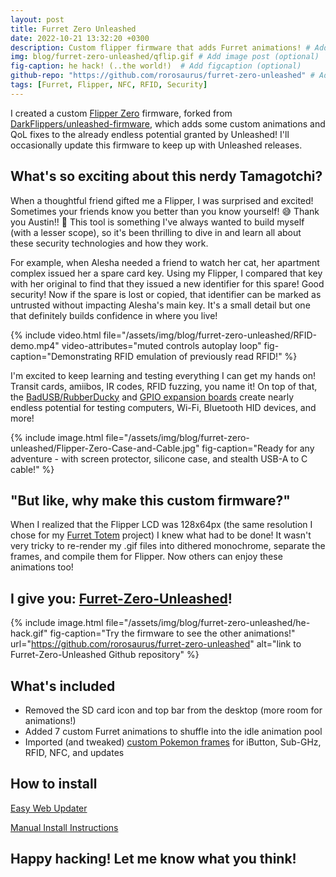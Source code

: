 ```yaml
---
layout: post
title: Furret Zero Unleashed
date: 2022-10-21 13:32:20 +0300
description: Custom flipper firmware that adds Furret animations! # Add post description (optional)
img: blog/furret-zero-unleashed/qflip.gif # Add image post (optional)
fig-caption: he hack! (..the world!)  # Add figcaption (optional)
github-repo: "https://github.com/rorosaurus/furret-zero-unleashed" # Add github repo (optional)
tags: [Furret, Flipper, NFC, RFID, Security]
---
```


I created a custom [Flipper Zero](https://flipperzero.one/) firmware, forked from [DarkFlippers/unleashed-firmware](https://github.com/DarkFlippers/unleashed-firmware), which adds some custom animations and QoL fixes to the already endless potential granted by Unleashed! I'll occasionally update this firmware to keep up with Unleashed releases.

## What's so exciting about this nerdy Tamagotchi?

When a thoughtful friend gifted me a Flipper, I was surprised and excited! Sometimes your friends know you better than you know yourself! 😅 Thank you Austin!! 💜 This tool is something I've always wanted to build myself (with a lesser scope), so it's been thrilling to dive in and learn all about these security technologies and how they work.

For example, when Alesha needed a friend to watch her cat, her apartment complex issued her a spare card key. Using my Flipper, I compared that key with her original to find that they issued a new identifier for this spare! Good security! Now if the spare is lost or copied, that identifier can be marked as untrusted without impacting Alesha's main key. It's a small detail but one that definitely builds confidence in where you live!

{% include video.html 
    file="/assets/img/blog/furret-zero-unleashed/RFID-demo.mp4"
    video-attributes="muted controls autoplay loop"
    fig-caption="Demonstrating RFID emulation of previously read RFID!"
%}

I'm excited to keep learning and testing everything I can get my hands on! Transit cards, amiibos, IR codes, RFID fuzzing, you name it! On top of that, the [BadUSB/RubberDucky](https://docs.flipperzero.one/bad-usb) and [GPIO expansion boards](https://docs.flipperzero.one/gpio-and-modules) create nearly endless potential for testing computers, Wi-Fi, Bluetooth HID devices, and more!

{% include image.html 
    file="/assets/img/blog/furret-zero-unleashed/Flipper-Zero-Case-and-Cable.jpg"
    fig-caption="Ready for any adventure - with screen protector, silicone case, and stealth USB-A to C cable!"
%}

## "But like, why make this custom firmware?"

When I realized that the Flipper LCD was 128x64px (the same resolution I chose for my [Furret Totem](https://github.com/rorosaurus/FurretTotem) project) I knew what had to be done! It wasn't very tricky to re-render my .gif files into dithered monochrome, separate the frames, and compile them for Flipper. Now others can enjoy these animations too!

## I give you: [Furret-Zero-Unleashed](https://github.com/rorosaurus/furret-zero-unleashed)!

{% include image.html 
    file="/assets/img/blog/furret-zero-unleashed/he-hack.gif"
    fig-caption="Try the firmware to see the other animations!"
    url="https://github.com/rorosaurus/furret-zero-unleashed"
    alt="link to Furret-Zero-Unleashed Github repository"
%}

## What's included

* Removed the SD card icon and top bar from the desktop (more room for animations!)
* Added 7 custom Furret animations to shuffle into the idle animation pool
* Imported (and tweaked) [custom Pokemon frames](https://github.com/rorosaurus/furret-zero-unleashed/commit/a29b4cecd711cc64992431160c28a52aca07e448) for iButton, Sub-GHz, RFID, NFC, and updates

## How to install

[Easy Web Updater](https://lab.flipper.net/?url=https://roryhay.es/assets/files/furret-zero-unleashed/furret-zero-unleashed-023.tgz&channel=release-cfw&version=furret-unleashed-023)

[Manual Install Instructions](https://github.com/rorosaurus/furret-zero-unleashed/blob/dev/documentation/HowToInstall.md)

## Happy hacking! Let me know what you think!